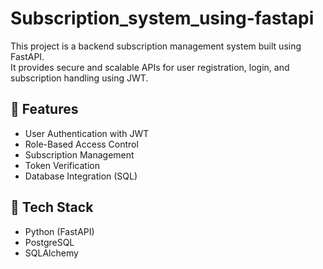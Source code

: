 # Subscription_system_using-fastapi

This project is a backend subscription management system built using FastAPI.  
It provides secure and scalable APIs for user registration, login, and subscription handling using JWT.

## 🔧 Features
- User Authentication with JWT
- Role-Based Access Control
- Subscription Management
- Token Verification
- Database Integration (SQL)

## 🧠 Tech Stack
- Python (FastAPI)
- PostgreSQL
- SQLAlchemy
